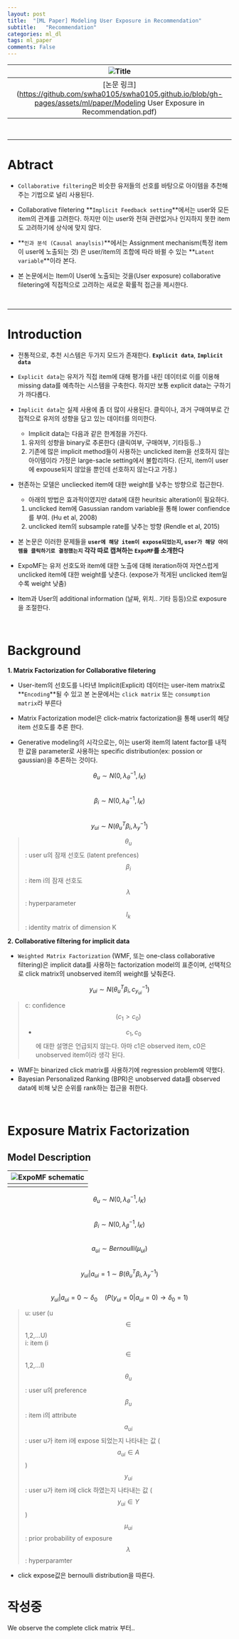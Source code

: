 ```yaml
---
layout: post
title:  "[ML Paper] Modeling User Exposure in Recommendation"
subtitle:   "Recommendation"
categories: ml_dl
tags: ml_paper
comments: False
---
```


|![Title](https://swha0105.github.io/assets/ml/img/expose_MF.png)  
|:--:| 
| [논문 링크](https://github.com/swha0105/swha0105.github.io/blob/gh-pages/assets/ml/paper/Modeling User Exposure in Recommendation.pdf) |  

<br/>

---

# Abtract

- `Collaborative filtering`은 비슷한 유저들의 선호를 바탕으로 아이템을 추천해주는 기법으로 널리 사용된다. 

- Collaborative filetering **`Implicit Feedback setting`**에서는 user와 모든 item의 관계를 고려한다. 하지만 이는 user와 전혀 관련없거나 인지하지 못한 item도 고려하기에 상식에 맞지 않다.

- **`인과 분석 (Causal anaylsis)`**에서는 Assignment mechanism(특정 item이 user에 노출되는 것) 은 user/item의 조합에 따라 바뀔 수 있는 **`Latent variable`**이라 본다.

- 본 논문에서는 Item이 User에 노출되는 것을(User exposure) collaborative filetering에 직접적으로 고려하는 새로운 확률적 접근을 제시한다.

<!-- - User exposure은 latent variable로 모델이 데이터로 부터 추론하는 값이다. -->

<br/>

---

# Introduction

- 전통적으로, 추천 시스템은 두가지 모드가 존재한다. **`Explicit data`**, **`Implicit data`** 

- `Explicit data`는 유저가 직접 item에 대해 평가를 내린 데이터로 이를 이용해 missing data를 예측하는 시스템을 구축한다. 하지만 보통 explicit data는 구하기가 까다롭다.

- `Implicit data`는 실제 사용에 좀 더 많이 사용된다. 클릭이나, 과거 구매여부로 간접적으로 유저의 성향을 담고 있는 데이터를 의미한다.
   - Implicit data는 다음과 같은 한계점을 가진다.
    1. 유저의 성향을 binary로 추론한다 (클릭여부, 구매여부, 기타등등..)
    2. 기존에 많은 implicit method들이 사용하는 unclicked item을 선호하지 않는 아이템이라 가정은 large-sacle setting에서 불합리하다. (단지, item이 user에 expouse되지 않았을 뿐인데 선호하지 않는다고 가정.)


- 현존하는 모델은 uncliecked item에 대한 weight를 낮추는 방향으로 접근한다.
   - 아래의 방법은 효과적이였지만 data에 대한 heuritsic alteration이 필요하다.
    1. unclicked item에 Gasussian random variable을 통해 lower confiendce를 부여. (Hu et al, 2008)
    2. unclicked item의 subsample rate를 낮추는 방향 (Rendle et al, 2015)


- 본 논문은 이러한 문제들을 **`user에 해당 item이 expose되었는지`, `user가 해당 아이템을 클릭하기로 결정했는지` 각각 따로 캡쳐하는 `ExpoMF`를 소개한다**

- ExpoMF는 유저 선호도와 item에 대한 노츨에 대해 iteration하여 자연스럽게 unclicked item에 대한 weight를 낮춘다. (expose가 적게된 unclicked item일수록 weight 낮춤)

- Item과 User의 additional information (날짜, 위치.. 기타 등등)으로 exposure을 조절한다. 

<br/>

# Background

**1. Matrix Factorization for Collaborative filetering**

- User-item의 선호도를 나타낸 Implicit(Explicit) 데이터는 user-item matrix로 **`Encoding`**될 수 있고 본 논문에서는 `click matrix` 또는 `consumption matrix`라 부른다

- Matrix Factorization model은 click-matrix factorization을 통해 user의 해당 item 선호도를 추론 한다.

- Generative modeling의 시각으로는, 이는 user와 item의 latent factor를 내적한 값을 parameter로 사용하는 specific distribution(ex: possion or gaussian)을 추론하는 것이다.


$$ \theta_{u} \sim N(0, \lambda_{\theta}^{-1}, I_{K})$$  
$$ \beta_{i} \sim N(0, \lambda_{\theta}^{-1}, I_{K})$$  
$$ y_{ui} \sim N(\theta_{u}^{T}\beta_{i}, \lambda_{y}^{-1})$$

> $$\theta_{u}$$: user u의 잠재 선호도 (latent prefences)  
> $$\beta_{i}$$: item i의 잠재 선호도
> $$\lambda$$: hyperparameter  
> $$I_{k}$$: identity matrix of dimension K 


**2. Collaborative filtering for implicit data**

- `Weighted Matrix Factorization` (WMF, 또는 one-class collaborative filtering)은 implicit data를 사용하는 factorization model의 표준이며, 선택적으로 click matrix의 unobserved item의 weight를 낮춰준다.

$$ y_{ui} \sim N(\theta_{u}^{T} \beta_{i}, c_{y_{ui}}^{-1})$$

> c: confidence $$(c_{1} \gt c_{0})$$ 
>   - $$c_{1},c_{0}$$에 대한 설명은 언급되지 않는다. 아마 c1은 observed item, c0은 unobserved item이라 생각 된다.


- WMF는 binarized click matrix를 사용하기에 regression problem에 약했다.
- Bayesian Personalized Ranking (BPR)은 unobserved data를 observed data에 비해 낮은 순위를 rank하는 접근을 취한다.

<br/>

# Exposure Matrix Factorization

## Model Description

|![ExpoMF schematic](https://swha0105.github.io/assets/ml/img/exposeMF_fig1.png)  
|:--:| 
|  |  

$$ \theta_{u} \sim N(0,\lambda_{\theta}^{-1},I_{K})$$  
$$ \beta_{i} \sim N(0,\lambda_{\beta}^{-1},I_{K})$$  
$$ a_{ui} \sim Bernoulli(\mu_{ui})$$  
$$ y_{ui} \lvert a_{ui} = 1 \sim B(\theta_{u}^{T}\beta_{i},\lambda_{y}^{-1})$$  
$$ y_{ui} \lvert a_{ui} = 0 \sim \delta_{0} \quad (P(y_{ui} = 0 \lvert a_{ui} = 0) \rightarrow \delta_{0} = 1 )$$

> u: user (u $$\in$$ 1,2,...U)  
> i: item (i $$\in$$ 1,2,...I)  
> $$\theta_{u}$$: user u의 preference  
> $$\beta_{u}$$: item i의 attribute  
> $$a_{ui}$$: user u가 item i에 expose 되었는지 나타내는 값  ($$a_{ui} \in A$$)   
> $$y_{ui}$$: user u가 item i에 click 하였는지 나타내는 값  ($$y_{ui} \in Y$$)  
> $$\mu_{ui}$$: prior probability of exposure  
> $$\lambda$$: hyperparamter

- click expose값은 bernoulli distribution을 따른다.

# 작성중 
We observe the complete click matrix 부터..



<script>
MathJax.Hub.Queue(["Typeset",MathJax.Hub]);
</script>

<script>
MathJax = {
  tex: {
    inlineMath: [['$', '$'], ['\\(', '\\)']]
  },
  svg: {
    fontCache: 'global'
  }
};
</script>
<script type="text/javascript" id="MathJax-script" async
  src="https://cdn.jsdelivr.net/npm/mathjax@3/es5/tex-svg.js">
</script>

